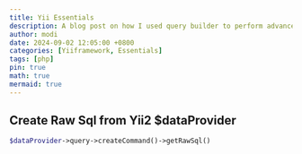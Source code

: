 ```yaml
---
title: Yii Essentials
description: A blog post on how I used query builder to perform advanced searched
author: modi
date: 2024-09-02 12:05:00 +0800
categories: [Yiiframework, Essentials]
tags: [php]
pin: true
math: true
mermaid: true
---
```


## Create Raw Sql from Yii2 $dataProvider
```php
$dataProvider->query->createCommand()->getRawSql()
```